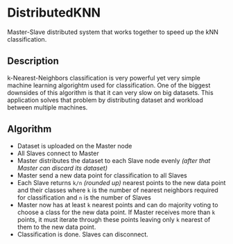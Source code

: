 # DistributedKNN
Master-Slave distributed system that works together to speed up the kNN classification. 

## Description
k-Nearest-Neighbors classification is very powerful yet very simple machine learning algorightm used for classification. One of the biggest downsides of this algorithm is that it can very slow on big datasets.
This application solves that problem by distributing dataset and workload between multiple machines.

## Algorithm
- Dataset is uploaded on the Master node
- All Slaves connect to Master
- Master distributes the dataset to each Slave node evenly _(after that Master can discard its dataset)_
- Master send a new data point for classification to all Slaves
- Each Slave returns `k/n` _(rounded up)_ nearest points to the new data point and their classes where `k` is the number of nearest neighbors required for classification and `n` is the number of Slaves
- Master now has at least `k` nearest points and can do majority voting to choose a class for the new data point. If Master receives more than `k` points, it must iterate through these points leaving only `k` nearest of them to the new data point.
- Classification is done. Slaves can disconnect.
